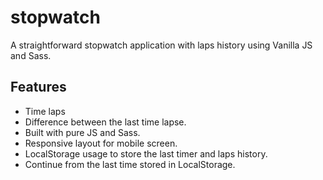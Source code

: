 # stopwatch
A straightforward stopwatch application with laps history using Vanilla JS and Sass.

## Features
- Time laps
- Difference between the last time lapse.
- Built with pure JS and Sass.
- Responsive layout for mobile screen.
- LocalStorage usage to store the last timer and laps history.
- Continue from the last time stored in LocalStorage.
